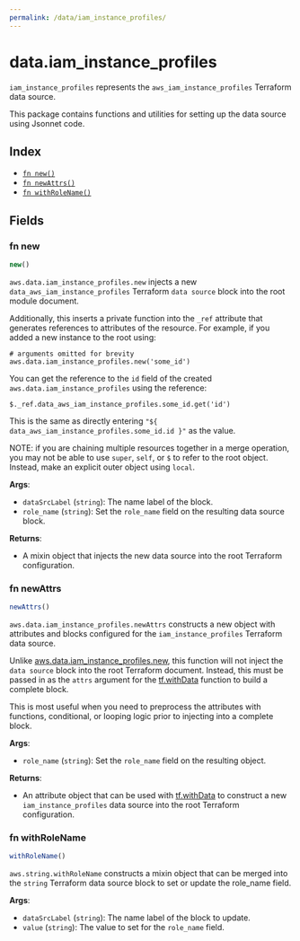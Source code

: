 ```yaml
---
permalink: /data/iam_instance_profiles/
---
```


# data.iam_instance_profiles

`iam_instance_profiles` represents the `aws_iam_instance_profiles` Terraform data source.



This package contains functions and utilities for setting up the data source using Jsonnet code.


## Index

* [`fn new()`](#fn-new)
* [`fn newAttrs()`](#fn-newattrs)
* [`fn withRoleName()`](#fn-withrolename)

## Fields

### fn new

```ts
new()
```


`aws.data.iam_instance_profiles.new` injects a new `data_aws_iam_instance_profiles` Terraform `data source`
block into the root module document.

Additionally, this inserts a private function into the `_ref` attribute that generates references to attributes of the
resource. For example, if you added a new instance to the root using:

    # arguments omitted for brevity
    aws.data.iam_instance_profiles.new('some_id')

You can get the reference to the `id` field of the created `aws.data.iam_instance_profiles` using the reference:

    $._ref.data_aws_iam_instance_profiles.some_id.get('id')

This is the same as directly entering `"${ data_aws_iam_instance_profiles.some_id.id }"` as the value.

NOTE: if you are chaining multiple resources together in a merge operation, you may not be able to use `super`, `self`,
or `$` to refer to the root object. Instead, make an explicit outer object using `local`.

**Args**:
  - `dataSrcLabel` (`string`): The name label of the block.
  - `role_name` (`string`): Set the `role_name` field on the resulting data source block.

**Returns**:
- A mixin object that injects the new data source into the root Terraform configuration.


### fn newAttrs

```ts
newAttrs()
```


`aws.data.iam_instance_profiles.newAttrs` constructs a new object with attributes and blocks configured for the `iam_instance_profiles`
Terraform data source.

Unlike [aws.data.iam_instance_profiles.new](#fn-new), this function will not inject the `data source`
block into the root Terraform document. Instead, this must be passed in as the `attrs` argument for the
[tf.withData](https://github.com/tf-libsonnet/core/tree/main/docs#fn-withdata) function to build a complete block.

This is most useful when you need to preprocess the attributes with functions, conditional, or looping logic prior to
injecting into a complete block.

**Args**:
  - `role_name` (`string`): Set the `role_name` field on the resulting object.

**Returns**:
  - An attribute object that can be used with [tf.withData](https://github.com/tf-libsonnet/core/tree/main/docs#fn-withdata) to construct a new `iam_instance_profiles` data source into the root Terraform configuration.


### fn withRoleName

```ts
withRoleName()
```

`aws.string.withRoleName` constructs a mixin object that can be merged into the `string`
Terraform data source block to set or update the role_name field.



**Args**:
  - `dataSrcLabel` (`string`): The name label of the block to update.
  - `value` (`string`): The value to set for the `role_name` field.
